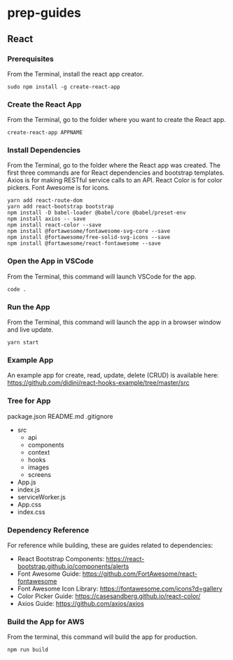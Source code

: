 # prep-guides

## React

### Prerequisites
From the Terminal, install the react app creator.
```
sudo npm install -g create-react-app
```

### Create the React App
From the Terminal, go to the folder where you want to create the React app.
```
create-react-app APPNAME
```

### Install Dependencies
From the Terminal, go to the folder where the React app was created. The first three commands are for React dependencies and bootstrap templates. Axios is for making RESTful service calls to an API. React Color is for color pickers. Font Awesome is for icons.
```
yarn add react-route-dom
yarn add react-bootstrap bootstrap
npm install -D babel-loader @babel/core @babel/preset-env
npm install axios -- save
npm install react-color --save
npm install @fortawesome/fontawesome-svg-core --save
npm install @fortawesome/free-solid-svg-icons --save
npm install @fortawesome/react-fontawesome --save
```

### Open the App in VSCode
From the Terminal, this command will launch VSCode for the app.
```
code .
```

### Run the App
From the Terminal, this command will launch the app in a browser window and live update.
```
yarn start
```

### Example App
An example app for create, read, update, delete (CRUD) is available here: https://github.com/didinj/react-hooks-example/tree/master/src

### Tree for App
package.json
README.md
.gitignore
* src
  * api
  * components
  * context
  * hooks
  * images
  * screens
* App.js
* index.js
* serviceWorker.js
* App.css
* index.css

### Dependency Reference
For reference while building, these are guides related to dependencies:
* React Bootstrap Components: https://react-bootstrap.github.io/components/alerts
* Font Awesome Guide: https://github.com/FortAwesome/react-fontawesome
* Font Awesome Icon Library: https://fontawesome.com/icons?d=gallery
* Color Picker Guide: https://casesandberg.github.io/react-color/
* Axios Guide: https://github.com/axios/axios

### Build the App for AWS
From the terminal, this command will build the app for production.
```
npm run build
```
